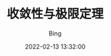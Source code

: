 ---
layout:     post
title:      "收敛性与极限定理"
date:       2022-02-13 13:32:00
author:     "Bing"
catalog: true
tags:
    - 概率论
    - 随机变量
    - 概率分布
    - 收敛性
    - 极限定理
---
